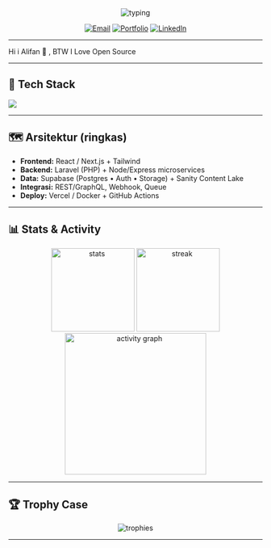 <!--
  GitHub Profile — Peak Edition by @alifanLeywin
  Ganti email/portfolio/LinkedIn kalau perlu.
-->

<div align="center">

  <!-- 🔥 Animated Header 
  <img src="https://capsule-render.vercel.app/api?type=waving&height=220&color=0:0b73a3,100:fac36b&text=Alifan%20Leywin&fontAlign=50&fontAlignY=40&fontColor=ffffff&fontSize=56&desc=Laravel%20•%20PHP%20•%20React%20•%20Next.js%20•%20Node/Express%20•%20Supabase%20•%20Sanity%20•%20TailwindCSS&descAlign=50&descAlignY=70" alt="header" />-->

  <img src="https://media.tenor.com/Lu3ZB5FTDdwAAAAi/duong2.gif" alt="typing" />

  <!-- 🎯 Quick Links -->
  <p>
    <a href=""><img alt="Email" src="https://img.shields.io/badge/Email-Chat-0b73a3?style=for-the-badge&logo=gmail&logoColor=white"></a>
    <a href=""><img alt="Portfolio" src="https://img.shields.io/badge/Portfolio-Live-0b73a3?style=for-the-badge&logo=vercel&logoColor=white"></a>
    <a href=""><img alt="LinkedIn" src="https://img.shields.io/badge/LinkedIn-Connect-0b73a3?style=for-the-badge&logo=linkedin&logoColor=white"></a>
  </p>
</div>

---

<!-- ## Tentang Saya -->
Hi i Alifan 👋 , BTW I Love Open Source

---

## 🧰 Tech Stack
<p>
  <img src="https://skillicons.dev/icons?i=php,laravel,js,react,nextjs,tailwind,nodejs,go,express,supabase,mysql,github" />
</p>

---

## 🗺️ Arsitektur (ringkas)
- **Frontend:** React / Next.js + Tailwind  
- **Backend:** Laravel (PHP) + Node/Express microservices  
- **Data:** Supabase (Postgres • Auth • Storage) + Sanity Content Lake  
- **Integrasi:** REST/GraphQL, Webhook, Queue  
- **Deploy:** Vercel / Docker + GitHub Actions

---

## 📊 Stats & Activity
<div align="center">
  <img height="165" src="https://github-readme-stats.vercel.app/api?username=alifanLeywin&show_icons=true&theme=tokyonight&hide_border=true&rank_icon=github" alt="stats" />
  <img height="165" src="https://github-readme-streak-stats.herokuapp.com?user=alifanLeywin&theme=tokyonight&hide_border=true" alt="streak" />
  <br/>
  <img height="280" src="https://github-readme-activity-graph.vercel.app/graph?username=alifanLeywin&custom_title=Contribution%20Graph&theme=react-dark&hide_border=true&radius=12" alt="activity graph" />
</div>

---

## 🏆 Trophy Case
<p align="center">
  <img src="https://github-profile-trophy.vercel.app/?username=alifanLeywin&theme=gitdimmed&no-frame=true&no-bg=true&column=6" alt="trophies" />
</p>

---
